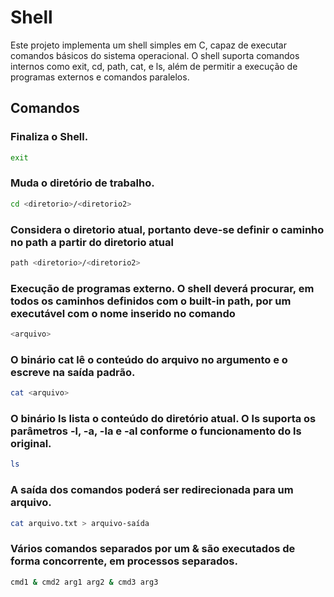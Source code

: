 # Shell

Este projeto implementa um shell simples em C, capaz de executar comandos básicos do sistema operacional. O shell suporta comandos internos como exit, cd, path, cat, e ls, além de permitir a execução de programas externos e comandos paralelos.

## Comandos 
### Finaliza o Shell.
```sh
exit
```
### Muda o diretório de trabalho.
```sh
cd <diretorio>/<diretorio2>
```
### Considera o diretorio atual, portanto deve-se definir o caminho no path a partir do diretorio atual
```sh
path <diretorio>/<diretorio2>
```
### Execução de programas externo. O shell deverá procurar, em todos os caminhos definidos com o built-in path, por um executável com o nome inserido no comando
```sh
<arquivo>
```
### O binário cat <arquivo> lê o conteúdo do arquivo no argumento e o escreve na saída padrão.
```sh
cat <arquivo>
```
### O binário ls lista o conteúdo do diretório atual. O ls suporta os parâmetros -l, -a, -la e -al conforme o funcionamento do ls original.
```sh
ls 
```
### A saída dos comandos poderá ser redirecionada para um arquivo.
```sh
cat arquivo.txt > arquivo-saída
```
### Vários comandos separados por um & são executados de forma concorrente, em processos separados.
```sh
cmd1 & cmd2 arg1 arg2 & cmd3 arg3
```
